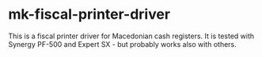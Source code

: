 # mk-fiscal-printer-driver
This is a fiscal printer driver for Macedonian cash registers. It is tested with Synergy PF-500 and Expert SX - but probably works also with others. 
